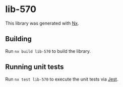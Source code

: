 # lib-570

This library was generated with [Nx](https://nx.dev).

## Building

Run `nx build lib-570` to build the library.

## Running unit tests

Run `nx test lib-570` to execute the unit tests via [Jest](https://jestjs.io).

